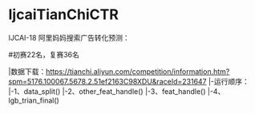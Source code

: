 # IjcaiTianChiCTR
IJCAI-18 阿里妈妈搜索广告转化预测：

#初赛22名，复赛36名

|数据下载：https://tianchi.aliyun.com/competition/information.htm?spm=5176.100067.5678.2.51ef2163C98XDU&raceId=231647
|-运行顺序：
|-1、data_split()
|-2、other_feat_handle()
|-3、feat_handle()
|-4、lgb_trian_final()
